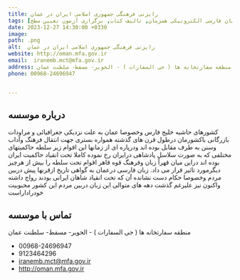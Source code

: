 ```yaml
---
title: رایزنی فرهنگی جمهوری اسلامی ایران در عمان
tags: [آموزش زبان فارسی حضوری, آموزش زبان فارسی الکترونیکی همزمان, تالیف کتاب, برگزاری آزمون تعیین سطح]
date: 2023-12-27 14:30:00 +0330
image: 
path: .png
alt:  رایزنی فرهنگی جمهوری اسلامی ایران در عمان
website: http://oman.mfa.gov.ir
email: 	iranemb.mct@mfa.gov.ir
address: منطقه سفارتخانه ها ( حی السفارات ) - الخویر- مسقط- سلطنت عمان
phone: 00968-24696947


---
```


## درباره موسسه
کشورهای حاشیه خلیج فارس وخصوصا عمان به علت نزدیکی جغرافیائی و مراودات بازرگانی باکشورمان درطول قرن های گذشته همواره بستری جهت انتقال فرهنگ وآداب وسنن به طرف مقابل بوده اند ودرپاره ای از زمانها این اقوام زیر سلطه حاکمیتهای مختلفی که به صورت سلاسل پادشاهی درایران رخ نموده کاملا تحت انقیاد حاکمیت ایران بوده اند دراین میان قهراً زبان وفرهنگ قوه قاهر اقوام تحت سلطه را بیش از هرچیز دیگرمورد تاثیر قرار می داد. زبان فارسی درعمان به گواهی تاریخ ازقرنها پیش دربین مردم وخصوصا حکام دست نشانده آن که تحت انقیاد شاهان ایرانی بودند رواج داشته واکنون نیز علیرغم گذشت دهه های متوالی این زبان دربین مردم این کشور محبوبیت خودراداراست

## تماس با موسسه
منطقه سفارتخانه ها ( حی السفارات ) - الخویر- مسقط- سلطنت عمان
- 00968-24696947
- 9123464296
- iranemb.mct@mfa.gov.ir
- http://oman.mfa.gov.ir